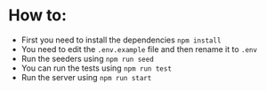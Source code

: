 # How to:
- First you need to install the dependencies `npm install`
- You need to edit the `.env.example` file and then rename it to `.env`
- Run the seeders using `npm run seed`
- You can run the tests using `npm run test`
- Run the server using `npm run start`
